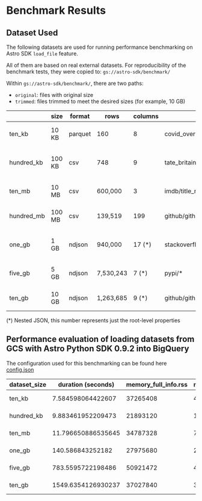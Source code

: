 # Benchmark Results

## Dataset Used
The following datasets are used for running performance benchmarking on Astro SDK `load_file` feature.

All of them are based on real external datasets. For reproducibility of the benchmark tests, they were copied to:
`gs://astro-sdk/benchmark/`

Within `gs://astro-sdk/benchmark/`, there are two paths:
* `original`: files with original size
* `trimmed`: files trimmed to meet the desired sizes (for example, 10 GB)

|            | size   | format  | rows      | columns | path to trimmed file(s)                     | description                 |
|------------|--------|---------|-----------|---------|---------------------------------------------|-----------------------------|
| ten_kb     | 10 KB  | parquet | 160       | 8       | covid_overview/covid_overview_10kb.parquet  | UK Covid overview sample    |
| hundred_kb | 100 KB | csv     | 748       | 9       | tate_britain/artist_data_100kb.csv          | Tate Gallery artist sample  |
| ten_mb     | 10 MB  | csv     | 600,000   | 3       | imdb/title_ratings_10mb.csv                 | IMDB title ratings sample   |
| hundred_mb | 100 MB | csv     | 139,519   | 199     | github/github_timeline_100mb.csv            | Github timeline sample      |
| one_gb     | 1 GB   | ndjson  | 940,000   | 17 (*)  | stackoverflow/stackoverflow_posts_1g.ndjson | Stack Overflow posts sample |
| five_gb    | 5 GB   | ndjson  | 7,530,243 | 7 (*)   | pypi/*                                      | PyPI downloads sample       |
| ten_gb     | 10 GB  | ndjson  | 1,263,685 | 9 (*)   | github/github-archive/*                     | Github timeline sample      |
(*) Nested JSON, this number represents just the root-level properties


## Performance evaluation of loading datasets from GCS with Astro Python SDK 0.9.2 into BigQuery
The configuration used for this benchmarking can be found here [config.json](config.json)


| dataset_size | duration (seconds) | memory_full_info.rss | memory_full_info.vms | memory_full_info.shared | memory_full_info.text | memory_full_info.lib | memory_full_info.data | memory_full_info.dirty | memory_full_info.uss | memory_full_info.pss | memory_full_info.swap | cpu_time.user      | cpu_time.system | cpu_time.children_user | cpu_time.children_system | cpu_time.iowait | disk_usage | io_counters.0.read_count | io_counters.0.write_count | io_counters.0.read_bytes | io_counters.0.write_bytes | io_counters.0.read_chars | io_counters.0.write_chars | dag_id                         | execution_date                   | revision | chunk_size |
|--------------|--------------------| -------------------- | -------------------- | ----------------------- | --------------------- | -------------------- | --------------------- | ---------------------- | -------------------- | -------------------- | --------------------- | ------------------ | --------------- | ---------------------- | ------------------------ | --------------- | ---------- | ------------------------ | ------------------------- | ------------------------ | ------------------------- | ------------------------ | ------------------------- | ------------------------------ | -------------------------------- | -------- | ---------- |
| ten_kb       | 7.584598064422607  | 37265408             | 404275200            | 15585280                | 0                     | 0                    | 62201856              | 0                      | 26099712             | 29671424             | 0                     | 0.5700000000000003 | 0.06            | 0                      | 0                        | 0.02            | 0          | 1285                     | 332                       | 0                        | 585728                    | 3681666                  | 537932                    | load_file_ten_kb_into_bigquery | 2022-06-16 14:07:20.442378+00:00 | ad76dc5  | 1000000    |
| hundred_kb   | 9.883461952209473  | 21893120             | 14598144             | 12308480                | 0                     | 0                    | 10182656              | 0                      | 10768384             | 16963584             | 0                     | 0.5399999999999996 | 0.050000000000000044 | 0                      | 0                        | 0.02            | 4096       | 1383                     | 338                       | 0                        | 630784                    | 3776367                  | 620579                    | load_file_hundred_kb_into_bigquery | 2022-06-16 14:07:20.435489+00:00 | ad76dc5  | 1000000    |
| ten_mb       | 11.796650886535645 | 34787328             | 79327232             | 11268096                | 0                     | 0                    | 74911744              | 0                      | 31330304             | 35921920             | 0                     | 1.2200000000000002 | 0.28            | 0                      | 0                        | 0.05            | 4096       | 5200                     | 647                       | 0                        | 5279744                   | 18775545                 | 9984362                   | load_file_ten_mb_into_bigquery | 2022-06-16 14:07:20.394071+00:00 | ad76dc5  | 1000000    |
| one_gb       | 140.586843252182 | 27975680             | 25366528             | 10825728                | 0                     | 0                    | 20951040              | 0                      | 17833984             | 28928000             | 0                     | 16.99         | 1.8200000000000003 | 0                      | 0                        | 0.02            | 4096       | 282054                   | 4408                      | 0                        | 1036288                   | 1053828202               | 6955028                   | load_file_one_gb_into_bigquery | 2022-06-16 14:07:20.411368+00:00 | ad76dc5  | 1000000    |
| five_gb      | 783.5595722198486 | 50921472             | 44675072             | 12242944                | 0                     | 0                    | 40259584              | 0                      | 42237952             | 61539328             | 0                     | 85.71000000000001 | 9.06            | 0                      | 0                        | 0.02            | 8192       | 1449504                  | 23610                     | 0                        | 3309568                   | 5413302990               | 34677372                  | load_file_five_gb_into_bigquery | 2022-06-16 14:07:20.427967+00:00 | ad76dc5  | 1000000    |
| ten_gb       | 1549.6354126930237 | 37027840             | 38432768             | 11091968                | 0                     | 0                    | 34017280              | 0                      | 84156416             | 75588608             | 0                     | 162.06        | 17.680000000000003 | 0                      | 0                        | 0.03            | 8192       | 2883845                  | 45012                     | 0                        | 9596928                   | 10831004708              | 76636592                  | load_file_ten_gb_into_bigquery | 2022-06-16 14:07:20.355620+00:00 | ad76dc5  | 1000000    |
